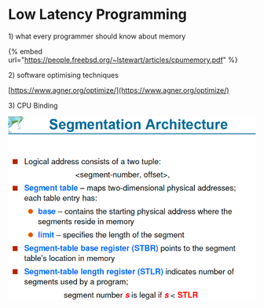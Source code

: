 # Low Latency Programming

1\) what every programmer should know about memory 

{% embed url="https://people.freebsd.org/~lstewart/articles/cpumemory.pdf" %}

2\) software optimising techniques

[https://www.agner.org/optimize/](https://www.agner.org/optimize/)

3\) CPU Binding 

![](../.gitbook/assets/image%20%28121%29.png)

